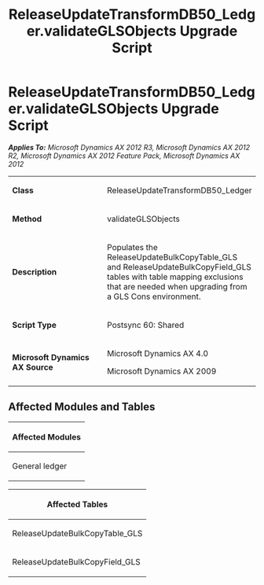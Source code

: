 ﻿---
title: ReleaseUpdateTransformDB50_Ledger.validateGLSObjects Upgrade Script
TOCTitle: ReleaseUpdateTransformDB50_Ledger.validateGLSObjects Upgrade Script
ms:assetid: 401d5bb4-98de-df4e-60dd-bc198a46284a
ms:mtpsurl: https://msdn.microsoft.com/en-us/library/JJ718796(v=AX.60)
ms:contentKeyID: 49707840
ms.date: 05/18/2015
mtps_version: v=AX.60
---

# ReleaseUpdateTransformDB50\_Ledger.validateGLSObjects Upgrade Script 


_**Applies To:** Microsoft Dynamics AX 2012 R3, Microsoft Dynamics AX 2012 R2, Microsoft Dynamics AX 2012 Feature Pack, Microsoft Dynamics AX 2012_

<table>
<colgroup>
<col style="width: 50%" />
<col style="width: 50%" />
</colgroup>
<tbody>
<tr class="odd">
<td><p><strong>Class</strong></p></td>
<td><p>ReleaseUpdateTransformDB50_Ledger</p></td>
</tr>
<tr class="even">
<td><p><strong>Method</strong></p></td>
<td><p>validateGLSObjects</p></td>
</tr>
<tr class="odd">
<td><p><strong>Description</strong></p></td>
<td><p>Populates the ReleaseUpdateBulkCopyTable_GLS and ReleaseUpdateBulkCopyField_GLS tables with table mapping exclusions that are needed when upgrading from a GLS Cons environment.</p></td>
</tr>
<tr class="even">
<td><p><strong>Script Type</strong></p></td>
<td><p>Postsync 60: Shared</p></td>
</tr>
<tr class="odd">
<td><p><strong>Microsoft Dynamics AX Source</strong></p></td>
<td><p>Microsoft Dynamics AX 4.0</p>
<p>Microsoft Dynamics AX 2009</p></td>
</tr>
</tbody>
</table>


## Affected Modules and Tables

<table>
<colgroup>
<col style="width: 100%" />
</colgroup>
<thead>
<tr class="header">
<th><p>Affected Modules</p></th>
</tr>
</thead>
<tbody>
<tr class="odd">
<td><p>General ledger</p></td>
</tr>
</tbody>
</table>


<table>
<colgroup>
<col style="width: 100%" />
</colgroup>
<thead>
<tr class="header">
<th><p>Affected Tables</p></th>
</tr>
</thead>
<tbody>
<tr class="odd">
<td><p>ReleaseUpdateBulkCopyTable_GLS</p></td>
</tr>
<tr class="even">
<td><p>ReleaseUpdateBulkCopyField_GLS</p></td>
</tr>
</tbody>
</table>

  


